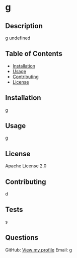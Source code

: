 # g

## Description
g
undefined

## Table of Contents
- [Installation](#installation)
- [Usage](#usage)
- [Contributing](#contributing)
- [License](#license)

## Installation
g

## Usage
g

## License
Apache License 2.0

## Contributing
d

## Tests
s

## Questions
GitHub: [View my profile](https://github.com/s)
Email: g
